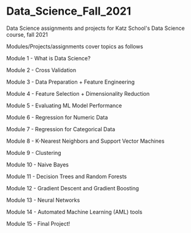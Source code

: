 # Data_Science_Fall_2021

Data Science assignments and projects for Katz School's Data Science course, fall 2021

Modules/Projects/assignments cover topics as follows

Module 1 - What is Data Science?

Module 2 - Cross Validation

Module 3 - Data Preparation + Feature Engineering

Module 4 - Feature Selection + Dimensionality Reduction

Module 5 - Evaluating ML Model Performance

Module 6 - Regression for Numeric Data

Module 7 - Regression for Categorical Data

Module 8 - K-Nearest Neighbors and Support Vector Machines

Module 9 - Clustering

Module 10 - Naive Bayes

Module 11 - Decision Trees and Random Forests

Module 12 - Gradient Descent and Gradient Boosting

Module 13 - Neural Networks

Module 14 - Automated Machine Learning (AML) tools

Module 15 - Final Project!
